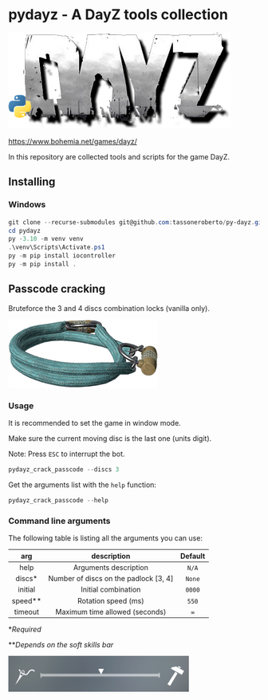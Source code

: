 # pydayz - A DayZ tools collection

![detection](preview/logo.png)

<https://www.bohemia.net/games/dayz/>

In this repository are collected tools and scripts for the game DayZ.

## Installing

### Windows

```powershell
git clone --recurse-submodules git@github.com:tassoneroberto/py-dayz.git
cd pydayz
py -3.10 -m venv venv
.\venv\Scripts\Activate.ps1
py -m pip install iocontroller
py -m pip install .
```

## Passcode cracking

Bruteforce the 3 and 4 discs combination locks (vanilla only).

![detection](preview/combination_lock_green.png)

### Usage

It is recommended to set the game in window mode.

Make sure the current moving disc is the last one (units digit).

Note: Press `ESC` to interrupt the bot.

```powershell
pydayz_crack_passcode --discs 3
```

Get the arguments list with the `help` function:

```powershell
pydayz_crack_passcode --help
```

### Command line arguments

The following table is listing all the arguments you can use:

| arg           |  description      | Default |
|:-------------:|:-----------------:|:-------:|
| help          | Arguments description | `N/A` |
| discs*        | Number of discs on the padlock [3, 4] | `None` |
| initial       | Initial combination | `0000` |
| speed**       | Rotation speed (ms) | `550` |
| timeout       | Maximum time allowed (seconds) | `∞` |

**Required*

***Depends on the soft skills bar*

![softskills](preview/soft-skills.png)
